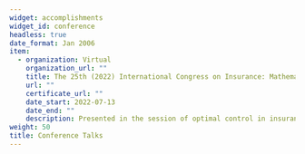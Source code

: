 ```yaml
---
widget: accomplishments
widget_id: conference
headless: true
date_format: Jan 2006
item:
  - organization: Virtual
    organization_url: ""
    title: The 25th (2022) International Congress on Insurance: Mathematics and Economics
    url: ""
    certificate_url: ""
    date_start: 2022-07-13
    date_end: ""
    description: Presented in the session of optimal control in insurance and finance.
weight: 50
title: Conference Talks
---
```

